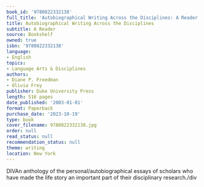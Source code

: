 ```yaml
---
book_id: '9780822332138'
full_title: 'Autobiographical Writing Across the Disciplines: A Reader'
title: Autobiographical Writing Across the Disciplines
subtitle: A Reader
source: Bookshelf
owned: true
isbn: '9780822332138'
language:
- English
topics:
- Language Arts & Disciplines
authors:
- Diane P. Freedman
- Olivia Frey
publisher: Duke University Press
length: 516 pages
date_published: '2003-01-01'
format: Paperback
purchase_date: '2023-10-19'
type: book
cover_filename: 9780822332138.jpg
order: null
read_status: null
recommendation_status: null
theme: writing
location: New York
---
```

DIVAn anthology of the personal/autobiographical essays of scholars who have made the life story an important part of their disciplinary research./div
